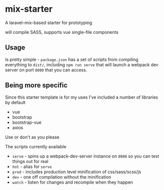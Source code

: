 # mix-starter
A laravel-mix-based starter for prototyping

will compile SASS, supports vue single-file components

## Usage
Is pretty simple - `package.json` has a set of scripts from compiling everything to `dist/`, including `npm run serve` that will launch a webpack dev server on port `8080` that you can access.

## Being more specific
Since this starter template is for my uses I've included a number of libraries by default

- vue
- bootstrap
- bootstrap-vue
- axios

Use or don't as you please

The scripts currently available

- `serve` - spins up a webpack-dev-server instance on `8080` so you can test things out for real
- `hot` - alias for `serve`
- `prod` - includes production level minification of css/sass/scss/js
- `dev` - one off compilation without the minification
- `watch` - listen for changes and recompile when they happen
